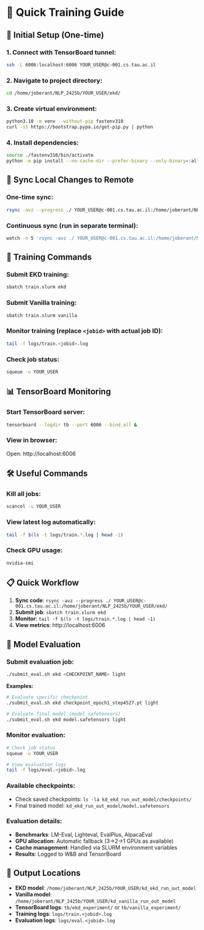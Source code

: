 # 🚀 Quick Training Guide

## 🔧 Initial Setup (One-time)

### 1. Connect with TensorBoard tunnel:
```bash
ssh -L 6006:localhost:6006 YOUR_USER@c-001.cs.tau.ac.il
```

### 2. Navigate to project directory:
```bash
cd /home/joberant/NLP_2425b/YOUR_USER/ekd/
```

### 3. Create virtual environment:
```bash
python3.10 -m venv --without-pip fastenv310
curl -sS https://bootstrap.pypa.io/get-pip.py | python
```

### 4. Install dependencies:
```bash
source ./fastenv310/bin/activate
python -m pip install --no-cache-dir --prefer-binary --only-binary=:all: --index-url https://download.pytorch.org/whl/cu118 -r requirements.txt
```

## 📁 Sync Local Changes to Remote

### One-time sync:
```bash
rsync -avz --progress ./ YOUR_USER@c-001.cs.tau.ac.il:/home/joberant/NLP_2425b/YOUR_USER/ekd/
```

### Continuous sync (run in separate terminal):
```bash
watch -n 5 'rsync -avz ./ YOUR_USER@c-001.cs.tau.ac.il:/home/joberant/NLP_2425b/YOUR_USER/ekd/'
```

## 🏃 Training Commands

### Submit EKD training:
```bash
sbatch train.slurm ekd
```

### Submit Vanilla training:
```bash
sbatch train.slurm vanilla
```

### Monitor training (replace `<jobid>` with actual job ID):
```bash
tail -f logs/train.<jobid>.log
```

### Check job status:
```bash
squeue -u YOUR_USER
```

## 📊 TensorBoard Monitoring

### Start TensorBoard server:
```bash
tensorboard --logdir tb --port 6006 --bind_all &
```

### View in browser:
Open: http://localhost:6006

## 🛠️ Useful Commands

### Kill all jobs:
```bash
scancel -u YOUR_USER
```

### View latest log automatically:
```bash
tail -f $(ls -t logs/train.*.log | head -1)
```

### Check GPU usage:
```bash
nvidia-smi
```

## 📋 Quick Workflow

1. **Sync code**: `rsync -avz --progress ./ YOUR_USER@c-001.cs.tau.ac.il:/home/joberant/NLP_2425b/YOUR_USER/ekd/`
2. **Submit job**: `sbatch train.slurm ekd`
3. **Monitor**: `tail -f $(ls -t logs/train.*.log | head -1)`
4. **View metrics**: http://localhost:6006

## 🧪 Model Evaluation

### Submit evaluation job:
```bash
./submit_eval.sh ekd <CHECKPOINT_NAME> light
```

**Examples:**
```bash
# Evaluate specific checkpoint
./submit_eval.sh ekd checkpoint_epoch1_step4527.pt light

# Evaluate final model (model.safetensors)
./submit_eval.sh ekd model.safetensors light
```

### Monitor evaluation:
```bash
# Check job status
squeue -u YOUR_USER

# View evaluation logs
tail -f logs/eval.<jobid>.log
```

### Available checkpoints:
- Check saved checkpoints: `ls -la kd_ekd_run_out_model/checkpoints/`
- Final trained model: `kd_ekd_run_out_model/model.safetensors`

### Evaluation details:
- **Benchmarks**: LM-Eval, Lighteval, EvalPlus, AlpacaEval
- **GPU allocation**: Automatic fallback (3→2→1 GPUs as available)
- **Cache management**: Handled via SLURM environment variables
- **Results**: Logged to W&B and TensorBoard

## 📁 Output Locations

- **EKD model**: `/home/joberant/NLP_2425b/YOUR_USER/kd_ekd_run_out_model`
- **Vanilla model**: `/home/joberant/NLP_2425b/YOUR_USER/kd_vanilla_run_out_model`
- **TensorBoard logs**: `tb/ekd_experiment/` or `tb/vanilla_experiment/`
- **Training logs**: `logs/train.<jobid>.log`
- **Evaluation logs**: `logs/eval.<jobid>.log`
